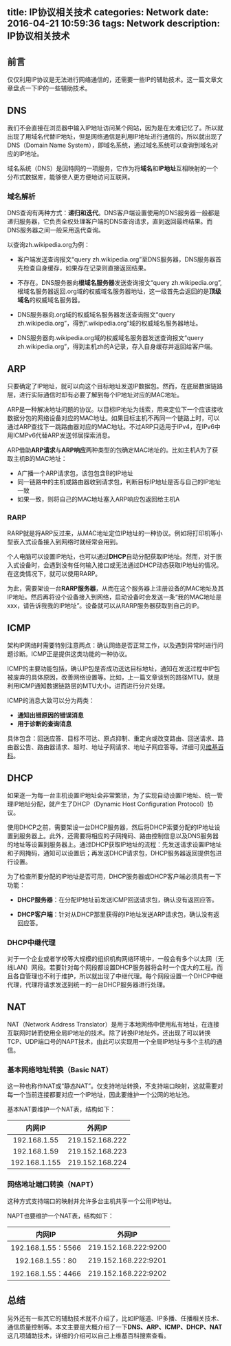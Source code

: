 title: IP协议相关技术
categories: Network
date: 2016-04-21 10:59:36
tags: Network
description: IP协议相关技术
---

## 前言

仅仅利用IP协议是无法进行网络通信的，还需要一些IP的辅助技术。这一篇文章文章盘点一下IP的一些辅助技术。

## DNS

我们不会直接在浏览器中输入IP地址访问某个网站，因为是在太难记忆了。所以就出现了用域名代替IP地址，但是网络通信是利用IP地址进行通信的。所以就出现了DNS（Domain Name System），即域名系统，通过域名系统可以查询到域名对应的IP地址。

域名系统（DNS）是因特网的一项服务，它作为将**域名**和**IP地址**互相映射的一个分布式数据库，能够使人更方便地访问互联网。

### 域名解析

DNS查询有两种方式：**递归和迭代**。DNS客户端设置使用的DNS服务器一般都是递归服务器，它负责全权处理客户端的DNS查询请求，直到返回最终结果。而DNS服务器之间一般采用迭代查询。

以查询zh.wikipedia.org为例：

- 客户端发送查询报文“query zh.wikipedia.org”至DNS服务器，DNS服务器首先检查自身缓存，如果存在记录则直接返回结果。

- 不存在。DNS服务器向**根域名服务器**发送查询报文“query zh.wikipedia.org”,根域名服务器返回.org域的权威域名服务器地址，这一级首先会返回的是**顶级域名**的权威域名服务器。

- DNS服务器向.org域的权威域名服务器发送查询报文“query zh.wikipedia.org”，得到“.wikipedia.org”域的权威域名服务器地址。

- DNS服务器向.wikipedia.org域的权威域名服务器发送查询报文“query zh.wikipedia.org”，得到主机zh的A记录，存入自身缓存并返回给客户端。

<!-- more -->

## ARP

只要确定了IP地址，就可以向这个目标地址发送IP数据包。然而，在底层数据链路层，进行实际通信时却有必要了解到每个IP地址对应的MAC地址。

ARP是一种解决地址问题的协议。以目标IP地址为线索，用来定位下一个应该接收数据分包的网络设备对应的MAC地址。如果目标主机不再同一个链路上时，可以通过ARP查找下一跳路由器对应的MAC地址。不过ARP只适用于IPv4，在IPv6中用ICMPv6代替ARP发送邻居探索消息。

ARP借助**ARP请求**与**ARP响应**两种类型的包确定MAC地址的。比如主机A为了获取主机B的MAC地址：

- A广播一个ARP请求包，该包包含B的IP地址
- 同一链路中的主机或路由器收到请求包，判断目标IP地址是否与自己的IP地址一致
- 如果一致，则将自己的MAC地址塞入ARP响应包返回给主机A

### RARP

RARP就是将ARP反过来，从MAC地址定位IP地址的一种协议。例如将打印机等小型嵌入式设备接入到网络时就经常会用到。

个人电脑可以设置IP地址，也可以通过**DHCP**自动分配获取IP地址。然而，对于嵌入式设备时，会遇到没有任何输入接口或无法通过DHCP动态获取IP地址的情况。在这类情况下，就可以使用RARP。

为此，需要架设一台**RARP服务器**，从而在这个服务器上注册设备的MAC地址及其IP地址。然后再将设个设备接入到网络，启动设备时会发送一条“我的MAC地址是xxx，请告诉我我的IP地址”。设备就可以从RARP服务器获取到自己的IP。

## ICMP

架构IP网络时需要特别注意两点：确认网络是否正常工作，以及遇到异常时进行问题诊断。ICMP正是提供这类功能的一种协议。

ICMP的主要功能包括，确认IP包是否成功送达目标地址，通知在发送过程中IP包被废弃的具体原因，改善网络设置等。比如，上一篇文章谈到的路径MTU，就是利用ICMP通知数据链路层的MTU大小，进而进行分片处理。

ICMP的消息大致可以分为两类：

- **通知出错原因的错误消息**
- **用于诊断的查询消息**

具体包含：回送应答、目标不可达、原点抑制、重定向或改变路由、回送请求、路由器公告、路由器请求、超时、地址子网请求、地址子网应答等。详细可见[维基百科](https://zh.wikipedia.org/wiki/%E4%BA%92%E8%81%94%E7%BD%91%E6%8E%A7%E5%88%B6%E6%B6%88%E6%81%AF%E5%8D%8F%E8%AE%AE)。

## DHCP

如果逐一为每一台主机设置IP地址会非常繁琐，为了实现自动设置IP地址、统一管理IP地址分配，就产生了DHCP（Dynamic Host Configuration Protocol）协议。

使用DHCP之前，需要架设一台DHCP服务器，然后将DHCP索要分配的IP地址设置到服务器上。此外，还需要将相应的子网掩码、路由控制信息以及DNS服务器的地址等设置到服务器上。通过DHCP获取IP地址的流程：先发送请求设置IP地址和子网掩码，通知可以设置后；再发送DHCP请求包，DHCP服务器返回提供包进行设置。

为了检查所要分配的IP地址是否可用，DHCP服务器或DHCP客户端必须具有一下功能：

- **DHCP服务器**：在分配IP地址前发送ICMP回送请求包，确认没有返回应答。

- **DHCP客户端**：针对从DHCP那里获得的IP地址发送ARP请求包，确认没有返回应答。

### DHCP中继代理

对于一个企业或者学校等大规模的组织机构网络环境中，一般会有多个以太网（无线LAN）网段。若要针对每个网段都设置DHCP服务器将会时一个庞大的工程。而且各自管理也不利于维护，所以就出现了中继代理。每个网段设置一个DHCP中继代理，代理将请求发送到统一的一台DHCP服务器进行处理。

## NAT

NAT（Network Address Translator）是用于本地网络中使用私有地址，在连接互联网时转而使用全局IP地址的技术。除了转换IP地址外，还出现了可以转换TCP、UDP端口号的NAPT技术，由此可以实现用一个全局IP地址与多个主机的通信。

### 基本网络地址转换（Basic NAT）

这一种也称作NAT或“静态NAT”。仅支持地址转换，不支持端口映射，这就需要对每一个当前连接都要对应一个IP地址，因此要维护一个公网的地址池。

基本NAT要维护一个NAT表，结构如下：

| 内网IP | 外网IP |
| :-----------: | :-------: |
| 192.168.1.55 | 219.152.168.222 |
| 192.168.1.59 | 219.152.168.223 |
| 192.168.1.155 | 219.152.168.224 |  

### 网络地址端口转换（NAPT）

这种方式支持端口的映射并允许多台主机共享一个公用IP地址。

NAPT也要维护一个NAT表，结构如下：

| 内网IP | 外网IP |
| :-----------: | :-------: |
| 192.168.1.55：5566 | 219.152.168.222:9200 |
| 192.168.1.55：80 | 219.152.168.222:9201 |
| 192.168.1.55：4466 | 219.152.168.222:9202 |

## 总结

另外还有一些其它的辅助技术就不介绍了，比如IP隧道、IP多播、任播相关技术、通信质量控制等。本文主要是大概介绍了一下**DNS、ARP、ICMP、DHCP、NAT**这几项辅助技术，详细的介绍可以自己上维基百科搜索查看。
